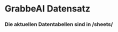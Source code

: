 


























































































































































































































































































































































































































# GrabbeAI Datensatz





### Die aktuellen Datentabellen sind in /sheets/


